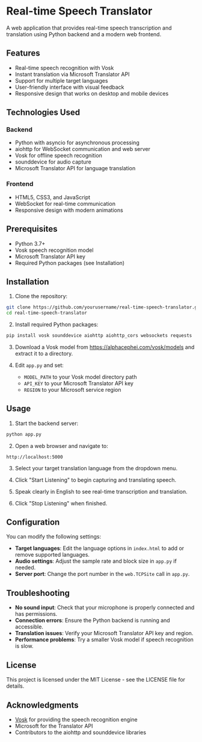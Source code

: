 # Real-time Speech Translator

A web application that provides real-time speech transcription and translation using Python backend and a modern web frontend.

## Features

- Real-time speech recognition with Vosk
- Instant translation via Microsoft Translator API
- Support for multiple target languages
- User-friendly interface with visual feedback
- Responsive design that works on desktop and mobile devices

## Technologies Used

### Backend
- Python with asyncio for asynchronous processing
- aiohttp for WebSocket communication and web server
- Vosk for offline speech recognition
- sounddevice for audio capture
- Microsoft Translator API for language translation

### Frontend
- HTML5, CSS3, and JavaScript
- WebSocket for real-time communication
- Responsive design with modern animations

## Prerequisites

- Python 3.7+
- Vosk speech recognition model
- Microsoft Translator API key
- Required Python packages (see Installation)

## Installation

1. Clone the repository:
```bash
git clone https://github.com/yourusername/real-time-speech-translator.git
cd real-time-speech-translator
```

2. Install required Python packages:
```bash
pip install vosk sounddevice aiohttp aiohttp_cors websockets requests
```

3. Download a Vosk model from https://alphacephei.com/vosk/models and extract it to a directory.

4. Edit `app.py` and set:
   - `MODEL_PATH` to your Vosk model directory path
   - `API_KEY` to your Microsoft Translator API key
   - `REGION` to your Microsoft service region

## Usage

1. Start the backend server:
```bash
python app.py
```

2. Open a web browser and navigate to:
```
http://localhost:5000
```

3. Select your target translation language from the dropdown menu.

4. Click "Start Listening" to begin capturing and translating speech.

5. Speak clearly in English to see real-time transcription and translation.

6. Click "Stop Listening" when finished.

## Configuration

You can modify the following settings:

- **Target languages**: Edit the language options in `index.html` to add or remove supported languages.
- **Audio settings**: Adjust the sample rate and block size in `app.py` if needed.
- **Server port**: Change the port number in the `web.TCPSite` call in `app.py`.

## Troubleshooting

- **No sound input**: Check that your microphone is properly connected and has permissions.
- **Connection errors**: Ensure the Python backend is running and accessible.
- **Translation issues**: Verify your Microsoft Translator API key and region.
- **Performance problems**: Try a smaller Vosk model if speech recognition is slow.

## License

This project is licensed under the MIT License - see the LICENSE file for details.

## Acknowledgments

- [Vosk](https://github.com/alphacep/vosk-api) for providing the speech recognition engine
- Microsoft for the Translator API
- Contributors to the aiohttp and sounddevice libraries
